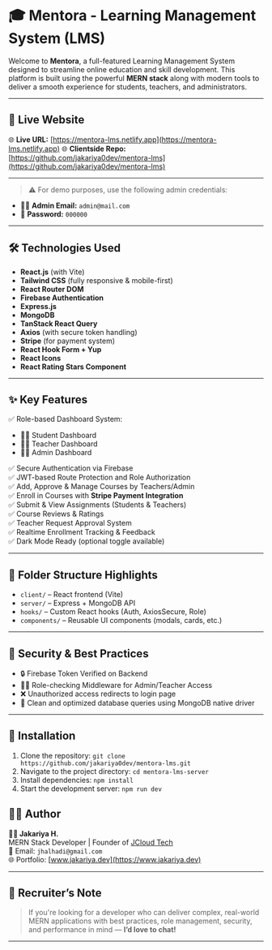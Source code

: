 # 🎓 Mentora - Learning Management System (LMS)

Welcome to **Mentora**, a full-featured Learning Management System designed to streamline online education and skill development. This platform is built using the powerful **MERN stack** along with modern tools to deliver a smooth experience for students, teachers, and administrators.

---

## 🚀 Live Website

🌐 **Live URL:** [https://mentora-lms.netlify.app](https://mentora-lms.netlify.app)
🌐 **Clientside Repo:** [https://github.com/jakariya0dev/mentora-lms](https://github.com/jakariya0dev/mentora-lms)

---

> ⚠️ For demo purposes, use the following admin credentials:

- 🧑‍💼 **Admin Email:** `admin@mail.com`
- 🔐 **Password:** `000000`

---

## 🛠️ Technologies Used

- **React.js** (with Vite)
- **Tailwind CSS** (fully responsive & mobile-first)
- **React Router DOM**
- **Firebase Authentication**
- **Express.js**
- **MongoDB**
- **TanStack React Query**
- **Axios** (with secure token handling)
- **Stripe** (for payment system)
- **React Hook Form + Yup**
- **React Icons**
- **React Rating Stars Component**

---

## ✨ Key Features

✅ Role-based Dashboard System:

- 👨‍🎓 Student Dashboard
- 👩‍🏫 Teacher Dashboard
- 👨‍💼 Admin Dashboard

✅ Secure Authentication via Firebase  
✅ JWT-based Route Protection and Role Authorization  
✅ Add, Approve & Manage Courses by Teachers/Admin  
✅ Enroll in Courses with **Stripe Payment Integration**  
✅ Submit & View Assignments (Students & Teachers)  
✅ Course Reviews & Ratings  
✅ Teacher Request Approval System  
✅ Realtime Enrollment Tracking & Feedback  
✅ Dark Mode Ready (optional toggle available)

---

## 📂 Folder Structure Highlights

- `client/` – React frontend (Vite)
- `server/` – Express + MongoDB API
- `hooks/` – Custom React hooks (Auth, AxiosSecure, Role)
- `components/` – Reusable UI components (modals, cards, etc.)

---

## 🔐 Security & Best Practices

- 🔒 Firebase Token Verified on Backend
- 🧑‍💼 Role-checking Middleware for Admin/Teacher Access
- ❌ Unauthorized access redirects to login page
- 🧹 Clean and optimized database queries using MongoDB native driver

---

## 🚀 Installation

1. Clone the repository: `git clone https://github.com/jakariya0dev/mentora-lms.git`
2. Navigate to the project directory: `cd mentora-lms-server`
3. Install dependencies: `npm install`
4. Start the development server: `npm run dev`

## 🧑‍💼 Author

**👨‍💻 Jakariya H.**  
MERN Stack Developer | Founder of [JCloud Tech](https://www.jcloudtech.com)  
📧 Email: `jhalhadi@gmail.com`  
🌐 Portfolio: [www.jakariya.dev](https://www.jakariya.dev)

---

## 📢 Recruiter’s Note

> If you're looking for a developer who can deliver complex, real-world MERN applications with best practices, role management, security, and performance in mind — **I’d love to chat!**

---
